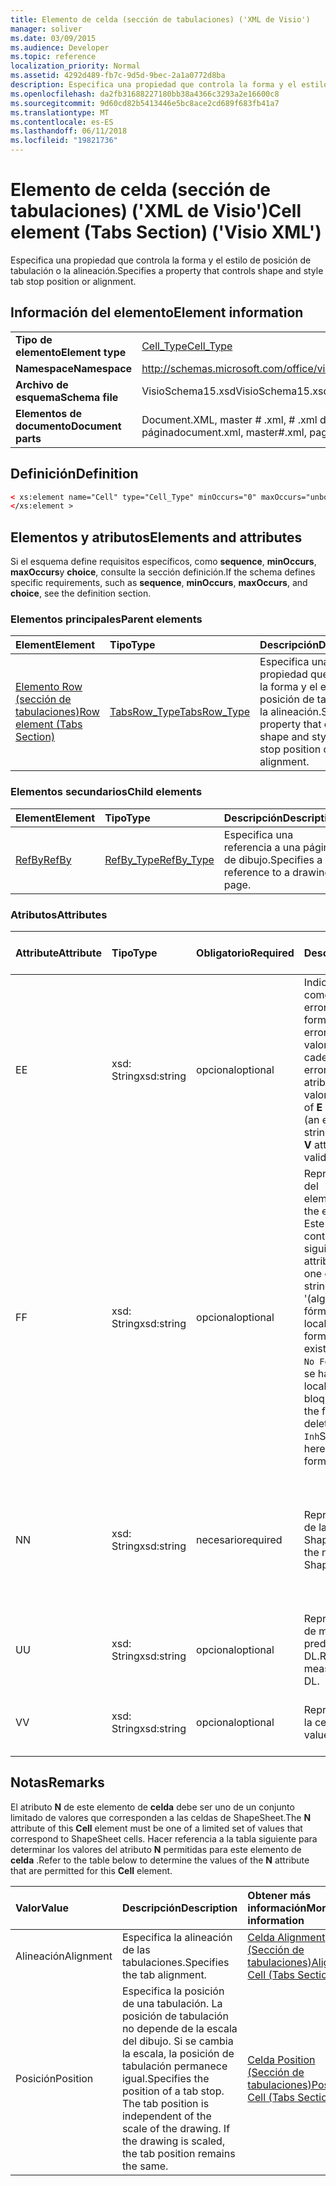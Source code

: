 ```yaml
---
title: Elemento de celda (sección de tabulaciones) ('XML de Visio')
manager: soliver
ms.date: 03/09/2015
ms.audience: Developer
ms.topic: reference
localization_priority: Normal
ms.assetid: 4292d489-fb7c-9d5d-9bec-2a1a0772d8ba
description: Especifica una propiedad que controla la forma y el estilo de posición de tabulación o la alineación.
ms.openlocfilehash: da2fb31688227180bb38a4366c3293a2e16600c8
ms.sourcegitcommit: 9d60cd82b5413446e5bc8ace2cd689f683fb41a7
ms.translationtype: MT
ms.contentlocale: es-ES
ms.lasthandoff: 06/11/2018
ms.locfileid: "19821736"
---
```

# <a name="cell-element-tabs-section-visio-xml"></a><span data-ttu-id="72dc3-103">Elemento de celda (sección de tabulaciones) ('XML de Visio')</span><span class="sxs-lookup"><span data-stu-id="72dc3-103">Cell element (Tabs Section) ('Visio XML')</span></span>

<span data-ttu-id="72dc3-104">Especifica una propiedad que controla la forma y el estilo de posición de tabulación o la alineación.</span><span class="sxs-lookup"><span data-stu-id="72dc3-104">Specifies a property that controls shape and style tab stop position or alignment.</span></span> 
  
## <a name="element-information"></a><span data-ttu-id="72dc3-105">Información del elemento</span><span class="sxs-lookup"><span data-stu-id="72dc3-105">Element information</span></span>

|||
|:-----|:-----|
|<span data-ttu-id="72dc3-106">**Tipo de elemento**</span><span class="sxs-lookup"><span data-stu-id="72dc3-106">**Element type**</span></span> <br/> |[<span data-ttu-id="72dc3-107">Cell_Type</span><span class="sxs-lookup"><span data-stu-id="72dc3-107">Cell_Type</span></span>](cell_type-complextypevisio-xml.md) <br/> |
|<span data-ttu-id="72dc3-108">**Namespace**</span><span class="sxs-lookup"><span data-stu-id="72dc3-108">**Namespace**</span></span> <br/> |http://schemas.microsoft.com/office/visio/2012/main  <br/> |
|<span data-ttu-id="72dc3-109">**Archivo de esquema**</span><span class="sxs-lookup"><span data-stu-id="72dc3-109">**Schema file**</span></span> <br/> |<span data-ttu-id="72dc3-110">VisioSchema15.xsd</span><span class="sxs-lookup"><span data-stu-id="72dc3-110">VisioSchema15.xsd</span></span>  <br/> |
|<span data-ttu-id="72dc3-111">**Elementos de documento**</span><span class="sxs-lookup"><span data-stu-id="72dc3-111">**Document parts**</span></span> <br/> |<span data-ttu-id="72dc3-112">Document.XML, master # .xml, # .xml de página</span><span class="sxs-lookup"><span data-stu-id="72dc3-112">document.xml, master#.xml, page#.xml</span></span>  <br/> |
   
## <a name="definition"></a><span data-ttu-id="72dc3-113">Definición</span><span class="sxs-lookup"><span data-stu-id="72dc3-113">Definition</span></span>

```XML
< xs:element name="Cell" type="Cell_Type" minOccurs="0" maxOccurs="unbounded" >
</xs:element >
```

## <a name="elements-and-attributes"></a><span data-ttu-id="72dc3-114">Elementos y atributos</span><span class="sxs-lookup"><span data-stu-id="72dc3-114">Elements and attributes</span></span>

<span data-ttu-id="72dc3-115">Si el esquema define requisitos específicos, como **sequence**, **minOccurs**, **maxOccurs**y **choice**, consulte la sección definición.</span><span class="sxs-lookup"><span data-stu-id="72dc3-115">If the schema defines specific requirements, such as **sequence**, **minOccurs**, **maxOccurs**, and **choice**, see the definition section.</span></span> 
  
### <a name="parent-elements"></a><span data-ttu-id="72dc3-116">Elementos principales</span><span class="sxs-lookup"><span data-stu-id="72dc3-116">Parent elements</span></span>

|<span data-ttu-id="72dc3-117">**Element**</span><span class="sxs-lookup"><span data-stu-id="72dc3-117">**Element**</span></span>|<span data-ttu-id="72dc3-118">**Tipo**</span><span class="sxs-lookup"><span data-stu-id="72dc3-118">**Type**</span></span>|<span data-ttu-id="72dc3-119">**Descripción**</span><span class="sxs-lookup"><span data-stu-id="72dc3-119">**Description**</span></span>|
|:-----|:-----|:-----|
|[<span data-ttu-id="72dc3-120">Elemento Row (sección de tabulaciones)</span><span class="sxs-lookup"><span data-stu-id="72dc3-120">Row element (Tabs Section)</span></span>](row-element-tabs-sectionvisio-xml.md) <br/> |[<span data-ttu-id="72dc3-121">TabsRow_Type</span><span class="sxs-lookup"><span data-stu-id="72dc3-121">TabsRow_Type</span></span>](tabsrow_type-complextypevisio-xml.md) <br/> |<span data-ttu-id="72dc3-122">Especifica una propiedad que controla la forma y el estilo de posición de tabulación o la alineación.</span><span class="sxs-lookup"><span data-stu-id="72dc3-122">Specifies a property that controls shape and style tab stop position or alignment.</span></span>  <br/> |
   
### <a name="child-elements"></a><span data-ttu-id="72dc3-123">Elementos secundarios</span><span class="sxs-lookup"><span data-stu-id="72dc3-123">Child elements</span></span>

|<span data-ttu-id="72dc3-124">**Element**</span><span class="sxs-lookup"><span data-stu-id="72dc3-124">**Element**</span></span>|<span data-ttu-id="72dc3-125">**Tipo**</span><span class="sxs-lookup"><span data-stu-id="72dc3-125">**Type**</span></span>|<span data-ttu-id="72dc3-126">**Descripción**</span><span class="sxs-lookup"><span data-stu-id="72dc3-126">**Description**</span></span>|
|:-----|:-----|:-----|
|[<span data-ttu-id="72dc3-127">RefBy</span><span class="sxs-lookup"><span data-stu-id="72dc3-127">RefBy</span></span>](refby-element-cell_type-complextypevisio-xml.md) <br/> |[<span data-ttu-id="72dc3-128">RefBy_Type</span><span class="sxs-lookup"><span data-stu-id="72dc3-128">RefBy_Type</span></span>](refby_type-complextypevisio-xml.md) <br/> |<span data-ttu-id="72dc3-129">Especifica una referencia a una página de dibujo.</span><span class="sxs-lookup"><span data-stu-id="72dc3-129">Specifies a reference to a drawing page.</span></span>  <br/> |
   
### <a name="attributes"></a><span data-ttu-id="72dc3-130">Atributos</span><span class="sxs-lookup"><span data-stu-id="72dc3-130">Attributes</span></span>

|<span data-ttu-id="72dc3-131">**Attribute**</span><span class="sxs-lookup"><span data-stu-id="72dc3-131">**Attribute**</span></span>|<span data-ttu-id="72dc3-132">**Tipo**</span><span class="sxs-lookup"><span data-stu-id="72dc3-132">**Type**</span></span>|<span data-ttu-id="72dc3-133">**Obligatorio**</span><span class="sxs-lookup"><span data-stu-id="72dc3-133">**Required**</span></span>|<span data-ttu-id="72dc3-134">**Descripción**</span><span class="sxs-lookup"><span data-stu-id="72dc3-134">**Description**</span></span>|<span data-ttu-id="72dc3-135">**Valores posibles**</span><span class="sxs-lookup"><span data-stu-id="72dc3-135">**Possible values**</span></span>|
|:-----|:-----|:-----|:-----|:-----|
|<span data-ttu-id="72dc3-136">E</span><span class="sxs-lookup"><span data-stu-id="72dc3-136">E</span></span>  <br/> |<span data-ttu-id="72dc3-137">xsd: String</span><span class="sxs-lookup"><span data-stu-id="72dc3-137">xsd:string</span></span>  <br/> |<span data-ttu-id="72dc3-138">opcional</span><span class="sxs-lookup"><span data-stu-id="72dc3-138">optional</span></span>  <br/> |<span data-ttu-id="72dc3-139">Indica que la fórmula da como resultado un error.</span><span class="sxs-lookup"><span data-stu-id="72dc3-139">Indicates that the formula evaluates to an error.</span></span> <span data-ttu-id="72dc3-140">El valor de **E** es el valor actual (una cadena de mensaje de error); el valor del atributo **V** es el último valor válido.</span><span class="sxs-lookup"><span data-stu-id="72dc3-140">The value of **E** is the current value (an error message string); the value of the **V** attribute is the last valid value.</span></span>  <br/> |<span data-ttu-id="72dc3-141">Una cadena de mensaje de error.</span><span class="sxs-lookup"><span data-stu-id="72dc3-141">An error message string.</span></span>  <br/> |
|<span data-ttu-id="72dc3-142">F</span><span class="sxs-lookup"><span data-stu-id="72dc3-142">F</span></span>  <br/> |<span data-ttu-id="72dc3-143">xsd: String</span><span class="sxs-lookup"><span data-stu-id="72dc3-143">xsd:string</span></span>  <br/> |<span data-ttu-id="72dc3-144">opcional</span><span class="sxs-lookup"><span data-stu-id="72dc3-144">optional</span></span>  <br/> | <span data-ttu-id="72dc3-145">Representa la fórmula del elemento.</span><span class="sxs-lookup"><span data-stu-id="72dc3-145">Represents the element's formula.</span></span> <span data-ttu-id="72dc3-146">Este atributo puede contener uno de las siguientes cadenas:</span><span class="sxs-lookup"><span data-stu-id="72dc3-146">This attribute can contain one of the following strings:</span></span>  <br/>  <span data-ttu-id="72dc3-147">'(algunos fórmula)' Si la fórmula existe localmente</span><span class="sxs-lookup"><span data-stu-id="72dc3-147">'(some formula)' if the formula exists locally</span></span>  <br/>  <span data-ttu-id="72dc3-148">`No Formula`Si la fórmula se ha eliminado localmente o bloqueada</span><span class="sxs-lookup"><span data-stu-id="72dc3-148">`No Formula` if the formula is locally deleted or blocked</span></span>  <br/>  <span data-ttu-id="72dc3-149">`Inh`Si la fórmula es heredada.</span><span class="sxs-lookup"><span data-stu-id="72dc3-149">`Inh` if the formula is inherited.</span></span>  <br/> |<span data-ttu-id="72dc3-150">Una fórmula.</span><span class="sxs-lookup"><span data-stu-id="72dc3-150">A formula.</span></span>  <br/> |
|<span data-ttu-id="72dc3-151">N</span><span class="sxs-lookup"><span data-stu-id="72dc3-151">N</span></span>  <br/> |<span data-ttu-id="72dc3-152">xsd: String</span><span class="sxs-lookup"><span data-stu-id="72dc3-152">xsd:string</span></span>  <br/> |<span data-ttu-id="72dc3-153">necesario</span><span class="sxs-lookup"><span data-stu-id="72dc3-153">required</span></span>  <br/> |<span data-ttu-id="72dc3-154">Representa el nombre de la celda ShapeSheet.</span><span class="sxs-lookup"><span data-stu-id="72dc3-154">Represents the name of the ShapeSheet cell.</span></span>  <br/> |<span data-ttu-id="72dc3-155">El nombre de la celda ShapeSheet.</span><span class="sxs-lookup"><span data-stu-id="72dc3-155">The name of the ShapeSheet cell.</span></span>  <br/> <span data-ttu-id="72dc3-156">Vea la sección comentarios que aparece a continuación.</span><span class="sxs-lookup"><span data-stu-id="72dc3-156">See the Remarks section below.</span></span>  <br/> |
|<span data-ttu-id="72dc3-157">U</span><span class="sxs-lookup"><span data-stu-id="72dc3-157">U</span></span>  <br/> |<span data-ttu-id="72dc3-158">xsd: String</span><span class="sxs-lookup"><span data-stu-id="72dc3-158">xsd:string</span></span>  <br/> |<span data-ttu-id="72dc3-159">opcional</span><span class="sxs-lookup"><span data-stu-id="72dc3-159">optional</span></span>  <br/> |<span data-ttu-id="72dc3-160">Representa una unidad de medida, el valor predeterminado es DL.</span><span class="sxs-lookup"><span data-stu-id="72dc3-160">Represents a unit of measure The default is DL.</span></span>  <br/> |<span data-ttu-id="72dc3-161">Las unidades de la celda.</span><span class="sxs-lookup"><span data-stu-id="72dc3-161">The units of the cell.</span></span>  <br/> |
|<span data-ttu-id="72dc3-162">V</span><span class="sxs-lookup"><span data-stu-id="72dc3-162">V</span></span>  <br/> |<span data-ttu-id="72dc3-163">xsd: String</span><span class="sxs-lookup"><span data-stu-id="72dc3-163">xsd:string</span></span>  <br/> |<span data-ttu-id="72dc3-164">opcional</span><span class="sxs-lookup"><span data-stu-id="72dc3-164">optional</span></span>  <br/> |<span data-ttu-id="72dc3-165">Representa el valor de la celda.</span><span class="sxs-lookup"><span data-stu-id="72dc3-165">Represents the value of the cell.</span></span>  <br/> |<span data-ttu-id="72dc3-166">El valor de la celda ShapeSheet.</span><span class="sxs-lookup"><span data-stu-id="72dc3-166">The value of the ShapeSheet cell.</span></span>  <br/> |
   
## <a name="remarks"></a><span data-ttu-id="72dc3-167">Notas</span><span class="sxs-lookup"><span data-stu-id="72dc3-167">Remarks</span></span>

<span data-ttu-id="72dc3-168">El atributo **N** de este elemento de **celda** debe ser uno de un conjunto limitado de valores que corresponden a las celdas de ShapeSheet.</span><span class="sxs-lookup"><span data-stu-id="72dc3-168">The **N** attribute of this **Cell** element must be one of a limited set of values that correspond to ShapeSheet cells.</span></span> <span data-ttu-id="72dc3-169">Hacer referencia a la tabla siguiente para determinar los valores del atributo **N** permitidas para este elemento de **celda** .</span><span class="sxs-lookup"><span data-stu-id="72dc3-169">Refer to the table below to determine the values of the **N** attribute that are permitted for this **Cell** element.</span></span> 
  
|<span data-ttu-id="72dc3-170">**Valor**</span><span class="sxs-lookup"><span data-stu-id="72dc3-170">**Value**</span></span>|<span data-ttu-id="72dc3-171">**Descripción**</span><span class="sxs-lookup"><span data-stu-id="72dc3-171">**Description**</span></span>|<span data-ttu-id="72dc3-172">**Obtener más información**</span><span class="sxs-lookup"><span data-stu-id="72dc3-172">**More information**</span></span>|
|:-----|:-----|:-----|
|<span data-ttu-id="72dc3-173">Alineación</span><span class="sxs-lookup"><span data-stu-id="72dc3-173">Alignment</span></span>  <br/> |<span data-ttu-id="72dc3-174">Especifica la alineación de las tabulaciones.</span><span class="sxs-lookup"><span data-stu-id="72dc3-174">Specifies the tab alignment.</span></span>  <br/> |[<span data-ttu-id="72dc3-175">Celda Alignment (Sección de tabulaciones)</span><span class="sxs-lookup"><span data-stu-id="72dc3-175">Alignment Cell (Tabs Section)</span></span>](alignment-cell-tabs-section.md) <br/> |
|<span data-ttu-id="72dc3-176">Posición</span><span class="sxs-lookup"><span data-stu-id="72dc3-176">Position</span></span>  <br/> |<span data-ttu-id="72dc3-p104">Especifica la posición de una tabulación. La posición de tabulación no depende de la escala del dibujo. Si se cambia la escala, la posición de tabulación permanece igual.</span><span class="sxs-lookup"><span data-stu-id="72dc3-p104">Specifies the position of a tab stop. The tab position is independent of the scale of the drawing. If the drawing is scaled, the tab position remains the same.</span></span>  <br/> |[<span data-ttu-id="72dc3-180">Celda Position (Sección de tabulaciones)</span><span class="sxs-lookup"><span data-stu-id="72dc3-180">Position Cell (Tabs Section)</span></span>](position-cell-tabs-section.md) <br/> |
   

